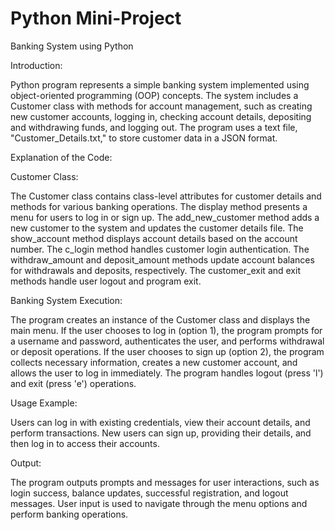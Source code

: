 # Python Mini-Project

Banking System using Python

Introduction:

Python program represents a simple banking system implemented using object-oriented programming (OOP) concepts. The system includes a Customer class with methods for account management, such as creating new customer accounts, logging in, checking account details, depositing and withdrawing funds, and logging out. The program uses a text file, "Customer_Details.txt," to store customer data in a JSON format.
      
Explanation of the Code:

Customer Class:

The Customer class contains class-level attributes for customer details and methods for various banking operations.
The display method presents a menu for users to log in or sign up.
The add_new_customer method adds a new customer to the system and updates the customer details file.
The show_account method displays account details based on the account number.
The c_login method handles customer login authentication.
The withdraw_amount and deposit_amount methods update account balances for withdrawals and deposits, respectively.
The customer_exit and exit methods handle user logout and program exit.

Banking System Execution:

The program creates an instance of the Customer class and displays the main menu.
If the user chooses to log in (option 1), the program prompts for a username and password, authenticates the user, and performs withdrawal or deposit operations.
If the user chooses to sign up (option 2), the program collects necessary information, creates a new customer account, and allows the user to log in immediately.
The program handles logout (press 'l') and exit (press 'e') operations.

Usage Example:

Users can log in with existing credentials, view their account details, and perform transactions.
New users can sign up, providing their details, and then log in to access their accounts.

Output:

The program outputs prompts and messages for user interactions, such as login success, balance updates, successful registration, and logout messages.
User input is used to navigate through the menu options and perform banking operations.
